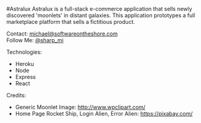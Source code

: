 #Astralux
Astralux is a full-stack e-commerce application that sells newly discovered
'moonlets' in distant galaxies. This application prototypes a full marketplace
platform that sells a fictitious product.  

Contact: michael@softwareontheshore.com  
Follow Me: [@sharp_mi]('https://www.twitter.com/sharp_mi')  

Technologies:
  * Heroku
  * Node
  * Express
  * React  

Credits:
  * Generic Moonlet Image: http://www.wpclipart.com/
  * Home Page Rocket Ship, Login Alien, Error Alien: https://pixabay.com/
